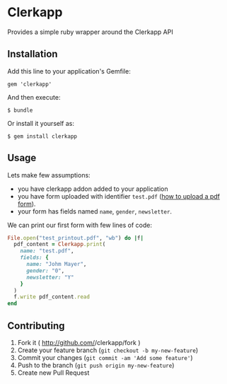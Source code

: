 # Clerkapp

Provides a simple ruby wrapper around the Clerkapp API

## Installation

Add this line to your application's Gemfile:

    gem 'clerkapp'

And then execute:

    $ bundle

Or install it yourself as:

    $ gem install clerkapp

## Usage

Lets make few assumptions:

- you have clerkapp addon added to your application
- you have form uploaded with identifier `test.pdf` ([how to upload a pdf form](#uploading-pdf-forms)).
- your form has fields named `name`, `gender`, `newsletter`.

We can print our first form with few lines of code:
```ruby
File.open("test_printout.pdf", "wb") do |f|
  pdf_content = Clerkapp.print(
    name: "test.pdf",
    fields: {
      name: "Johm Mayer",
      gender: "0",
      newsletter: "Y"
    }
  )
  f.write pdf_content.read
end
```

## Contributing

1. Fork it ( http://github.com/<my-github-username>/clerkapp/fork )
2. Create your feature branch (`git checkout -b my-new-feature`)
3. Commit your changes (`git commit -am 'Add some feature'`)
4. Push to the branch (`git push origin my-new-feature`)
5. Create new Pull Request
